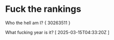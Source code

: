 # Fuck the rankings

Who the hell am I?
{ 30263511 }

What fucking year is it?
[ 2025-03-15T04:33:20Z ]
